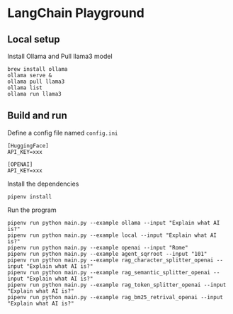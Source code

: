 # LangChain Playground

## Local setup

Install Ollama and Pull llama3 model

```shell
brew install ollama
ollama serve &
ollama pull llama3
ollama list
ollama run llama3
```

## Build and run

Define a config file named `config.ini`

```editorconfig
[HuggingFace]
API_KEY=xxx

[OPENAI]
API_KEY=xxx
```

Install the dependencies
```shell
pipenv install
```

Run the program
```shell
pipenv run python main.py --example ollama --input "Explain what AI is?"
pipenv run python main.py --example local --input "Explain what AI is?"
pipenv run python main.py --example openai --input "Rome"
pipenv run python main.py --example agent_sqrroot --input "101"
pipenv run python main.py --example rag_character_splitter_openai --input "Explain what AI is?"
pipenv run python main.py --example rag_semantic_splitter_openai --input "Explain what AI is?"
pipenv run python main.py --example rag_token_splitter_openai --input "Explain what AI is?"
pipenv run python main.py --example rag_bm25_retrival_openai --input "Explain what AI is?"

```